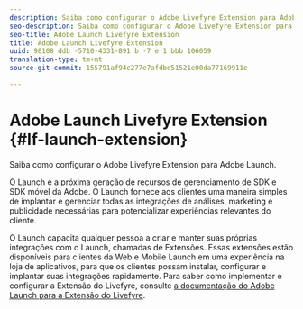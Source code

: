 ```yaml
---
description: Saiba como configurar o Adobe Livefyre Extension para Adobe Launch.
seo-description: Saiba como configurar o Adobe Livefyre Extension para Adobe Launch.
seo-title: Adobe Launch Livefyre Extension
title: Adobe Launch Livefyre Extension
uuid: 98108 ddb -5710-4331-891 b -7 e 1 bbb 106059
translation-type: tm+mt
source-git-commit: 155791af94c277e7afdbd51521e00da77169911e

---
```


# Adobe Launch Livefyre Extension {#lf-launch-extension}

Saiba como configurar o Adobe Livefyre Extension para Adobe Launch.

O Launch é a próxima geração de recursos de gerenciamento de SDK e SDK móvel da Adobe. O Launch fornece aos clientes uma maneira simples de implantar e gerenciar todas as integrações de análises, marketing e publicidade necessárias para potencializar experiências relevantes do cliente.

O Launch capacita qualquer pessoa a criar e manter suas próprias integrações com o Launch, chamadas de Extensões. Essas extensões estão disponíveis para clientes da Web e Mobile Launch em uma experiência na loja de aplicativos, para que os clientes possam instalar, configurar e implantar suas integrações rapidamente. Para saber como implementar e configurar a Extensão do Livefyre, consulte [a documentação do Adobe Launch para a Extensão do Livefyre](https://docs.adobelaunch.com/extension-reference/web/adobe-livefyre-extension).